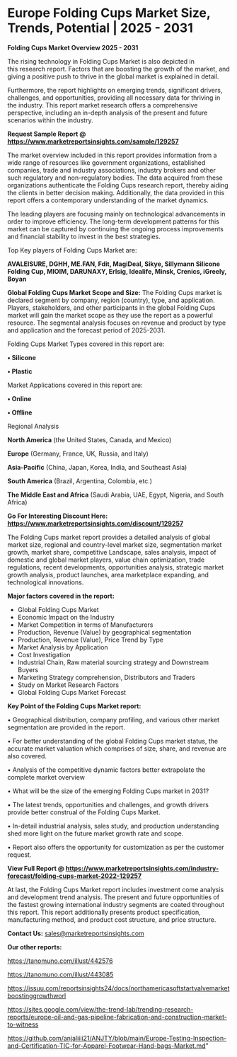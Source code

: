 # Europe Folding Cups Market Size, Trends, Potential | 2025 - 2031

<Strong> Folding Cups Market Overview 2025 - 2031</strong>

The rising technology in Folding Cups Market is also depicted in this research report. Factors that are boosting the growth of the market, and giving a positive push to thrive in the global market is explained in detail.

Furthermore, the report highlights on emerging trends, significant drivers, challenges, and opportunities, providing all necessary data for thriving in the industry. This report market research offers a comprehensive perspective, including an in-depth analysis of the present and future scenarios within the industry.

<strong>Request Sample Report @ <a href=https://www.marketreportsinsights.com/sample/129257>https://www.marketreportsinsights.com/sample/129257</a></strong>

The market overview included in this report provides information from a wide range of resources like government organizations, established companies, trade and industry associations, industry brokers and other such regulatory and non-regulatory bodies. The data acquired from these organizations authenticate the Folding Cups research report, thereby aiding the clients in better decision making. Additionally, the data provided in this report offers a contemporary understanding of the market dynamics.

The leading players are focusing mainly on technological advancements in order to improve efficiency. The long-term development patterns for this market can be captured by continuing the ongoing process improvements and financial stability to invest in the best strategies.

Top Key players of Folding Cups Market are:

<strong>AVALEISURE, DGHH, ME.FAN, Fdit, MagiDeal, Sikye, Sillymann Silicone Folding Cup, MIOIM, DARUNAXY, Erlsig, Idealife, Minsk, Crenics, iGreely, Boyan</strong>

<strong><b>Global Folding Cups Market Scope and Size:</b></strong>
The Folding Cups market is declared segment by company, region (country), type, and application. Players, stakeholders, and other participants in the global Folding Cups market will gain the market scope as they use the report as a powerful resource. The segmental analysis focuses on revenue and product by type and application and the forecast period of 2025-2031.

Folding Cups Market Types covered in this report are:

<strong>• Silicone

• Plastic</strong>

Market Applications covered in this report are:

<strong>• Online

• Offline</strong> 

Regional Analysis

<strong>North America</strong> (the United States, Canada, and Mexico)

<strong>Europe</strong> (Germany, France, UK, Russia, and Italy)

<strong>Asia-Pacific</strong> (China, Japan, Korea, India, and Southeast Asia)

<strong>South America</strong> (Brazil, Argentina, Colombia, etc.)

<strong>The Middle East and Africa</strong> (Saudi Arabia, UAE, Egypt, Nigeria, and South Africa)

<strong>Go For Interesting Discount Here: <a href=https://www.marketreportsinsights.com/discount/129257>https://www.marketreportsinsights.com/discount/129257</a></strong>

The Folding Cups market report provides a detailed analysis of global market size, regional and country-level market size, segmentation market growth, market share, competitive Landscape, sales analysis, impact of domestic and global market players, value chain optimization, trade regulations, recent developments, opportunities analysis, strategic market growth analysis, product launches, area marketplace expanding, and technological innovations.

<strong><b>Major factors covered in the report:</b></strong>
<ul>
  <li>Global Folding Cups Market </li>
  <li>Economic Impact on the Industry</li>
  <li>Market Competition in terms of Manufacturers</li>
  <li>Production, Revenue (Value) by geographical segmentation</li>
  <li>Production, Revenue (Value), Price Trend by Type</li>
  <li>Market Analysis by Application</li>
  <li>Cost Investigation</li>
  <li>Industrial Chain, Raw material sourcing strategy and Downstream Buyers</li>
  <li>Marketing Strategy comprehension, Distributors and Traders</li>
  <li>Study on Market Research Factors</li>
  <li>Global Folding Cups Market Forecast</li>
</ul>

<strong><b>Key Point of the Folding Cups Market report:</b></strong>

• Geographical distribution, company profiling, and various other market segmentation are provided in the report.

• For better understanding of the global Folding Cups market status, the accurate market valuation which comprises of size, share, and revenue are also covered.

• Analysis of the competitive dynamic factors better extrapolate the complete market overview

• What will be the size of the emerging Folding Cups market in 2031?

• The latest trends, opportunities and challenges, and growth drivers provide better construal of the Folding Cups Market.

• In-detail industrial analysis, sales study, and production understanding shed more light on the future market growth rate and scope.

• Report also offers the opportunity for customization as per the customer request.

<strong><b>View Full Report @ <a href=https://www.marketreportsinsights.com/industry-forecast/folding-cups-market-2022-129257>https://www.marketreportsinsights.com/industry-forecast/folding-cups-market-2022-129257</a></b></strong>


At last, the Folding Cups Market report includes investment come analysis and development trend analysis. The present and future opportunities of the fastest growing international industry segments are coated throughout this report. This report additionally presents product specification, manufacturing method, and product cost structure, and price structure.

<strong>Contact Us:</strong>
sales@marketreportsinsights.com

<strong>Our other reports:</strong>

<a href=https://tanomuno.com/illust/442576>https://tanomuno.com/illust/442576</a>

<a href=https://tanomuno.com/illust/443085>https://tanomuno.com/illust/443085</a>

<a href=https://issuu.com/reportsinsights24/docs/northamericasoftstartvalvemarketboostinggrowthworl>https://issuu.com/reportsinsights24/docs/northamericasoftstartvalvemarketboostinggrowthworl</a>

<a href=https://sites.google.com/view/the-trend-lab/trending-research-reports/europe-oil-and-gas-pipeline-fabrication-and-construction-market-to-witness>https://sites.google.com/view/the-trend-lab/trending-research-reports/europe-oil-and-gas-pipeline-fabrication-and-construction-market-to-witness</a>

<a href=https://github.com/anjaliiii21/ANJTY/blob/main/Europe-Testing-Inspection-and-Certification-TIC-for-Apparel-Footwear-Hand-bags-Market.md>https://github.com/anjaliiii21/ANJTY/blob/main/Europe-Testing-Inspection-and-Certification-TIC-for-Apparel-Footwear-Hand-bags-Market.md</a>"
